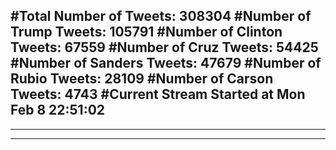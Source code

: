 #Total Number of Tweets: 308304 
#Number of Trump Tweets: 105791
#Number of Clinton Tweets: 67559
#Number of Cruz Tweets: 54425
#Number of Sanders Tweets: 47679
#Number of Rubio Tweets: 28109
#Number of Carson Tweets: 4743
#Current Stream Started at Mon Feb  8 22:51:02
---
---
---

